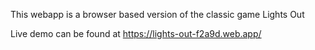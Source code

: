 This webapp is a browser based version of the classic game Lights Out

Live demo can be found at https://lights-out-f2a9d.web.app/
